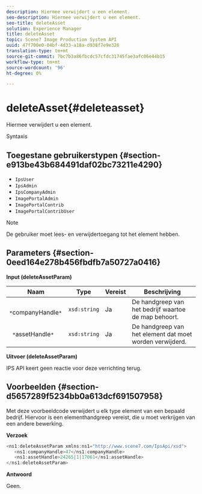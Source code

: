 ```yaml
---
description: Hiermee verwijdert u een element.
seo-description: Hiermee verwijdert u een element.
seo-title: deleteAsset
solution: Experience Manager
title: deleteAsset
topic: Scene7 Image Production System API
uuid: 47f700e0-04bf-4d33-a18a-d938f7e9e326
translation-type: tm+mt
source-git-commit: 7bc7b3a86fbcdc57cfdc31745fae3afc06e44b15
workflow-type: tm+mt
source-wordcount: '96'
ht-degree: 0%

---
```



# deleteAsset{#deleteasset}

Hiermee verwijdert u een element.

Syntaxis

## Toegestane gebruikerstypen {#section-e913be43b684491daf02bc73211e4290}

* `IpsUser`
* `IpsAdmin`
* `IpsCompanyAdmin`
* `ImagePortalAdmin`
* `ImagePortalContrib`
* `ImagePortalContribUser`

>[!NOTE]
>
>De gebruiker moet lees- en verwijdertoegang tot het element hebben.

## Parameters {#section-0eed164e278b456fbdfb7a50727a0416}

**Input (deleteAssetParam)**

| Naam | Type | Vereist | Beschrijving |
|---|---|---|---|
| ` *`companyHandle`*` | `xsd:string` | Ja | De handgreep van het bedrijf waartoe de map behoort. |
| ` *`assetHandle`*` | `xsd:string` | Ja | De handgreep van het element dat moet worden verwijderd. |

**Uitvoer (deleteAssetParam)**

IPS API keert geen reactie voor deze verrichting terug.

## Voorbeelden {#section-d5657289f5234bb0a613dcf691507958}

Met deze voorbeeldcode verwijdert u elk type element van een bepaald bedrijf. Hiervoor is een elementhandgreep vereist, die u moet verkrijgen van een andere bewerking.

**Verzoek**

```java
<ns1:deleteAssetParam xmlns:ns1="http://www.scene7.com/IpsApi/xsd">
   <ns1:companyHandle>47</ns1:companyHandle>
   <ns1:assetHandle>24265|1|17061</ns1:assetHandle>
</ns1:deleteAssetParam>
```

**Antwoord**

Geen.
